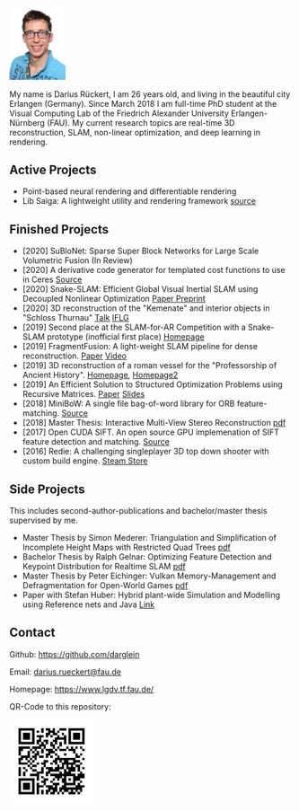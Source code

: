 <img src="images/me.jpg" width="100"/> 

My name is Darius Rückert, I am 26 years old, and living in the beautiful city Erlangen (Germany). Since March 2018 I am full-time PhD student at the Visual Computing Lab of the Friedrich Alexander University Erlangen-Nürnberg (FAU). My current research topics are real-time 3D reconstruction, SLAM, non-linear optimization, and deep learning in rendering.

## Active Projects

 * Point-based neural rendering and differentiable rendering
 * Lib Saiga: A lightweight utility and rendering framework [source](https://github.com/darglein/saiga)

 
## Finished Projects
 * [2020] SuBloNet: Sparse Super Block Networks for Large Scale Volumetric Fusion (In Review)
 * [2020] A derivative code generator for templated cost functions to use in Ceres [Source](https://github.com/darglein/Autodiff-Codegen)
 * [2020] Snake-SLAM: Efficient Global Visual Inertial SLAM using Decoupled Nonlinear Optimization [Paper Preprint](paper/SnakeSLAM_preprint.pdf)
 * [2020] 3D reconstruction of the "Kemenate" and interior objects in "Schloss Thurnau"
 [Talk](https://www.uni-bayreuth.de/de/universitaet/presse/pressemitteilungen/2020/008-Stadtgespraech_3D-Rekonstruktion-histor_-Kemenate-Schloss-Thurnau_Muehlnikel/index.html) [IFLG](https://www.iflg-thurnau.de/)
 * [2019] Second place at the SLAM-for-AR Competition with a Snake-SLAM prototype (inofficial first place) [Homepage](http://www.zjucvg.net/eval-vislam/ismar19-slam-competition/)
 * [2019] FragmentFusion: A light-weight SLAM pipeline for dense reconstruction. [Paper](paper/FragmentFusion.pdf) [Video](https://www.youtube.com/watch?v=DK7tvu2nw24)
 * [2019] 3D reconstruction of a roman vessel for the "Professorship of Ancient History". [Homepage](https://www.egea-ev.de/), [Homepage2](https://www.geschichte.phil.fau.de/department-geschichte/lehrstuehle-und-personen/professur-fuer-alte-geschichte/)
 * [2019] An Efficient Solution to Structured Optimization Problems using Recursive Matrices. [Paper](paper/RecursiveMatrices.pdf) [Slides](paper/RecursiveMatrices_slides.pptx)
 * [2018] MiniBoW: A single file bag-of-word library for ORB feature-matching. [Source](https://github.com/darglein/DBoW2)
 * [2018] Master Thesis: Interactive Multi-View Stereo Reconstruction [pdf](thesis/InteractiveMulti-ViewStereoReconstruction.pdf)
 * [2017] Open CUDA SIFT. An open source GPU implemenation of SIFT feature detection and matching. [Source](https://github.com/darglein/ocs)
 * [2016] Redie: A challenging singleplayer 3D top down shooter with custom build engine. [Steam Store](https://store.steampowered.com/app/536990/Redie/)

## Side Projects

This includes second-author-publications and bachelor/master thesis supervised by me.

 * Master Thesis by Simon Mederer: Triangulation and Simplification of Incomplete Height Maps with Restricted Quad Trees [pdf](thesis/TriangulationandSimplificationofIncompleteHeightMapswithRestrictedQuadTrees.pdf)
 * Bachelor Thesis by Ralph Gelnar: Optimizing Feature Detection and Keypoint Distribution for Realtime SLAM [pdf](thesis/OptimizingFeatureDetectionandKeypointDistributionforRealtimeSLAM.pdf)
 * Master Thesis by Peter Eichinger: Vulkan Memory-Management and Defragmentation for Open-World Games [pdf](thesis/VulkanMemory-ManagementandDefragmentationforOpen-WorldGames.pdf)
 * Paper with Stefan Huber: Hybrid plant-wide Simulation and Modelling using Reference nets and Java [Link](https://www.sciencedirect.com/science/article/pii/B9780444634283501478)
 
## Contact

Github: https://github.com/darglein

Email: darius.rueckert@fau.de

Homepage: https://www.lgdv.tf.fau.de/

QR-Code to this repository:

<img src="images/qr_to_this_repo.png" width="150"/> 
